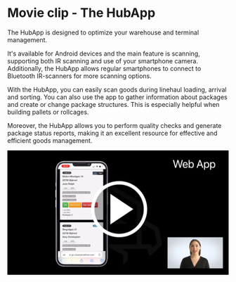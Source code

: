 # Movie clip - The HubApp

The HubApp is designed to optimize your warehouse and terminal management.

It's available for Android devices and the main feature is scanning, supporting both IR scanning and use of your smartphone camera. Additionally, the HubApp allows regular smartphones to connect to Bluetooth IR-scanners for more scanning options.

With the HubApp, you can easily scan goods during linehaul loading, arrival and sorting. You can also use the app to gather information about packages and create or change package structures. This is especially helpful when building pallets or rollcages.

Moreover, the HubApp allows you to perform quality checks and generate package status reports, making it an excellent resource for effective and efficient goods management.

<p float="right">
<a href="https://youtu.be/rDplL0zwtmM" target="_blank">
<img alt="Go App Web" src="/images/go_app_web_movieclip_screenshot.png" width="600">
</a>
</p>
